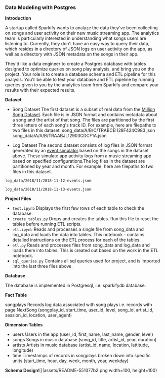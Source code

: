 ### Data Modeling with Postgres 

**Introduction**

A startup called Sparkify wants to analyze the data they've been collecting on songs and user activity on their new music streaming app. The analytics team is particularly interested in understanding what songs users are listening to. Currently, they don't have an easy way to query their data, which resides in a directory of JSON logs on user activity on the app, as well as a directory with JSON metadata on the songs in their app.

They'd like a data engineer to create a Postgres database with tables designed to optimize queries on song play analysis, and bring you on the project. Your role is to create a database schema and ETL pipeline for this analysis. You'll be able to test your database and ETL pipeline by running queries given to you by the analytics team from Sparkify and compare your results with their expected results.


**Dataset**

- Song Dataset The first dataset is a subset of real data from the [Million Song Dataset](https://labrosa.ee.columbia.edu/millionsong/). Each file is in JSON format and contains metadata about a song and the artist of that song.  The files are partitioned by the first three letters of each song's track ID. For example, here are filepaths to two files in this dataset.
song_data/A/B/C/TRABCEI128F424C983.json
song_data/A/A/B/TRAABJL12903CDCF1A.json

- Log Dataset The second dataset consists of log files in JSON format generated by an [event simulator](https://github.com/Interana/eventsim) based on the songs in the dataset above. These simulate app activity logs from a music streaming app based on specified configurations.The log files in the dataset are partitioned by year and month. For example, here are filepaths to two files in this dataset.

```
log_data/2018/11/2018-11-12-events.json

log_data/2018/11/2018-11-13-events.json
```

**Project Files**

- ```test.ipynb``` Displays the first few rows of each table to check the database.
- ```create_tables.py``` Drops and creates the tables. Run this file to reset the tables before running ETL scripts.
- ```etl.ipynb``` Reads and processes a single file from song_data and log_data and loads the data into tables. This notebook - contains detailed instructions on the ETL process for each of the tables.
- ```etl.py``` Reads and processes files from song_data and log_data and loads them into tables. This is created out based on the work in the ETL notebook.
- ```sql_queries.py``` Contains all sql queries used for project, and is imported into the last three files above.

**Database**

The database is implemented in Postgresql, i.e. sparkifydb database.

**Fact Table**

songplays Records log data associated with song plays i.e. records with page NextSong (songplay_id, start_time, user_id, level, song_id, artist_id, session_id, location, user_agent)

**Dimension Tables**

- users Users in the app (user_id, first_name, last_name, gender, level)
- songs Songs in music database (song_id, title, artist_id, year, duration)
- artists Artists in music database (artist_id, name, location, lattitude, longitude)
- time Timestamps of records in songplays broken down into specific units (start_time, hour, day, week, month, year, weekday)

**Schema Design**![](assets/README-551077b2.png width=100, height=100)
